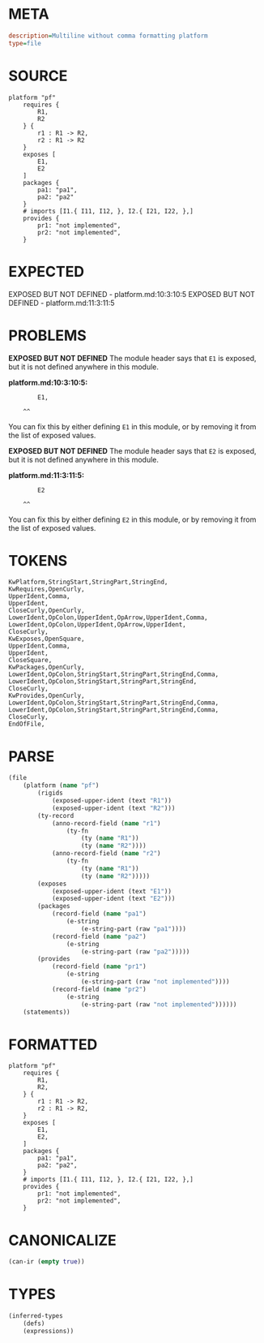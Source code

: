 # META
~~~ini
description=Multiline without comma formatting platform
type=file
~~~
# SOURCE
~~~roc
platform "pf"
	requires {
		R1,
		R2
	} {
		r1 : R1 -> R2,
		r2 : R1 -> R2
	}
	exposes [
		E1,
		E2
	]
	packages {
		pa1: "pa1",
		pa2: "pa2"
	}
	# imports [I1.{ I11, I12, }, I2.{ I21, I22, },]
	provides {
		pr1: "not implemented",
		pr2: "not implemented",
	}
~~~
# EXPECTED
EXPOSED BUT NOT DEFINED - platform.md:10:3:10:5
EXPOSED BUT NOT DEFINED - platform.md:11:3:11:5
# PROBLEMS
**EXPOSED BUT NOT DEFINED**
The module header says that `E1` is exposed, but it is not defined anywhere in this module.

**platform.md:10:3:10:5:**
```roc
		E1,
```
		^^
You can fix this by either defining `E1` in this module, or by removing it from the list of exposed values.

**EXPOSED BUT NOT DEFINED**
The module header says that `E2` is exposed, but it is not defined anywhere in this module.

**platform.md:11:3:11:5:**
```roc
		E2
```
		^^
You can fix this by either defining `E2` in this module, or by removing it from the list of exposed values.

# TOKENS
~~~zig
KwPlatform,StringStart,StringPart,StringEnd,
KwRequires,OpenCurly,
UpperIdent,Comma,
UpperIdent,
CloseCurly,OpenCurly,
LowerIdent,OpColon,UpperIdent,OpArrow,UpperIdent,Comma,
LowerIdent,OpColon,UpperIdent,OpArrow,UpperIdent,
CloseCurly,
KwExposes,OpenSquare,
UpperIdent,Comma,
UpperIdent,
CloseSquare,
KwPackages,OpenCurly,
LowerIdent,OpColon,StringStart,StringPart,StringEnd,Comma,
LowerIdent,OpColon,StringStart,StringPart,StringEnd,
CloseCurly,
KwProvides,OpenCurly,
LowerIdent,OpColon,StringStart,StringPart,StringEnd,Comma,
LowerIdent,OpColon,StringStart,StringPart,StringEnd,Comma,
CloseCurly,
EndOfFile,
~~~
# PARSE
~~~clojure
(file
	(platform (name "pf")
		(rigids
			(exposed-upper-ident (text "R1"))
			(exposed-upper-ident (text "R2")))
		(ty-record
			(anno-record-field (name "r1")
				(ty-fn
					(ty (name "R1"))
					(ty (name "R2"))))
			(anno-record-field (name "r2")
				(ty-fn
					(ty (name "R1"))
					(ty (name "R2")))))
		(exposes
			(exposed-upper-ident (text "E1"))
			(exposed-upper-ident (text "E2")))
		(packages
			(record-field (name "pa1")
				(e-string
					(e-string-part (raw "pa1"))))
			(record-field (name "pa2")
				(e-string
					(e-string-part (raw "pa2")))))
		(provides
			(record-field (name "pr1")
				(e-string
					(e-string-part (raw "not implemented"))))
			(record-field (name "pr2")
				(e-string
					(e-string-part (raw "not implemented"))))))
	(statements))
~~~
# FORMATTED
~~~roc
platform "pf"
	requires {
		R1,
		R2,
	} {
		r1 : R1 -> R2,
		r2 : R1 -> R2,
	}
	exposes [
		E1,
		E2,
	]
	packages {
		pa1: "pa1",
		pa2: "pa2",
	}
	# imports [I1.{ I11, I12, }, I2.{ I21, I22, },]
	provides {
		pr1: "not implemented",
		pr2: "not implemented",
	}
~~~
# CANONICALIZE
~~~clojure
(can-ir (empty true))
~~~
# TYPES
~~~clojure
(inferred-types
	(defs)
	(expressions))
~~~
